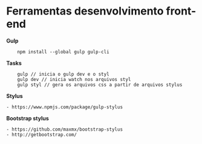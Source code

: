 # Ferramentas desenvolvimento front-end

**Gulp**

        npm install --global gulp gulp-cli

**Tasks**

        gulp // inicia o gulp dev e o styl
        gulp dev // inicia watch nos arquivos styl
        gulp styl // gera os arquivos css a partir de arquivos stylus

**Stylus**

    - https://www.npmjs.com/package/gulp-stylus

**Bootstrap stylus**

    - https://github.com/maxmx/bootstrap-stylus
    - http://getbootstrap.com/



